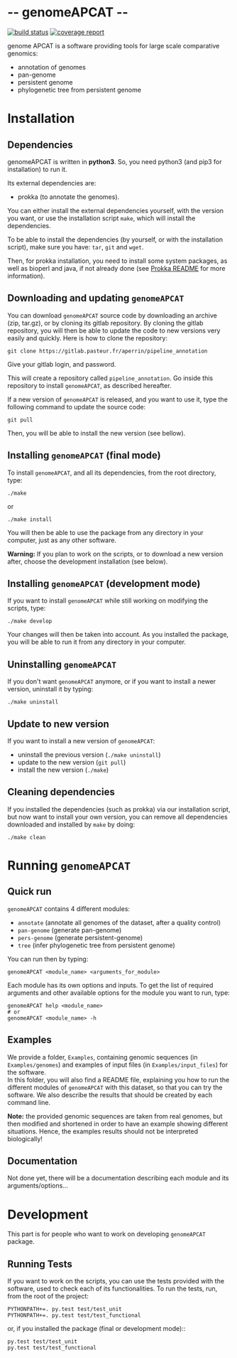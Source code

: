 # **-- genomeAPCAT --**

[![build status](https://gitlab.pasteur.fr/aperrin/pipeline_annotation/badges/master/build.svg)](https://gitlab.pasteur.fr/aperrin/pipeline_annotation/commits/master)
[![coverage report](https://gitlab.pasteur.fr/aperrin/pipeline_annotation/badges/master/coverage.svg)](http://aperrin.pages.pasteur.fr/pipeline_annotation/htmlcov)

genome APCAT is a software providing tools for large scale comparative genomics:
- annotation of genomes
- pan-genome
- persistent genome
- phylogenetic tree from persistent genome 


# Installation

## Dependencies

genomeAPCAT is written in **python3**. So, you need python3 (and pip3 for installation) to run it.

Its external dependencies are:
- prokka (to annotate the genomes). 

You can either install the external dependencies yourself, with the version you want, or use the installation script `make`, which will install the dependencies.

To be able to install the dependencies (by yourself, or with the installation script), make sure you have: `tar`, `git` and `wget`.

Then, for prokka installation, you need to install some system packages, as well as bioperl and java, if not already done (see [Prokka README](https://github.com/tseemann/prokka) for more information).

## Downloading and updating `genomeAPCAT`

You can download `genomeAPCAT` source code by downloading an archive (zip, tar.gz), or by cloning its gitlab repository. By cloning the gitlab repository, you will then be able to update the code to new versions very easily and quickly. Here is how to clone the repository:

    git clone https://gitlab.pasteur.fr/aperrin/pipeline_annotation

Give your gitlab login, and password.

This will create a repository called `pipeline_annotation`. Go inside this repository to install `genomeAPCAT`, as described hereafter.

If a new version of `genomeAPCAT` is released, and you want to use it, type the following command to update the source code:

    git pull

Then, you will be able to install the new version (see bellow).

## Installing `genomeAPCAT` (final mode)

To install `genomeAPCAT`, and all its dependencies, from the root directory, type:

    ./make

or 

    ./make install

You will then be able to use the package from any directory in your computer,
just as any other software.

**Warning:** If you plan to work on the scripts, or to download a new version after, choose the development installation (see below).


## Installing `genomeAPCAT` (development mode)

If you want to install `genomeAPCAT` while still working on modifying the scripts, type:

    ./make develop

Your changes will then be taken into account. As you installed the package, you will be able to run it from any directory in your computer.

## Uninstalling `genomeAPCAT`

If you don't want `genomeAPCAT` anymore, or if you want to install a newer version, uninstall it by typing:

    ./make uninstall

## Update to new version

If you want to install a new version of `genomeAPCAT`:
- uninstall the previous version (`./make uninstall`)
- update to the new version (`git pull`)
- install the new version (`./make`)

## Cleaning dependencies

If you installed the dependencies (such as prokka) via our installation script, but now want to install your own version, you can remove all dependencies downloaded and installed by `make` by doing:

    ./make clean

# Running `genomeAPCAT`

## Quick run

`genomeAPCAT` contains 4 different modules: 
- `annotate` (annotate all genomes of the dataset, after a quality control)
- `pan-genome` (generate pan-genome)
- `pers-genome` (generate persistent-genome)
- `tree` (infer phylogenetic tree from persistent genome)

You can run then by typing:

    genomeAPCAT <module_name> <arguments_for_module>

Each module has its own options and inputs. To get the list of required arguments and other available options for the module you want to run, type: 

    genomeAPCAT help <module_name>
    # or 
    genomeAPCAT <module_name> -h

## Examples

We provide a folder, `Examples`, containing genomic sequences (in `Examples/genomes`) and examples of input files (in `Examples/input_files`) for the software.  
In this folder, you will also find a README file, explaining you how to run the different modules of `genomeAPCAT` with this dataset, so that you can try the software. We also describe the results that should be created by each command line.

**Note:** the provided genomic sequences are taken from real genomes, but then modified and shortened in order to have an example showing different situations. Hence, the examples results should not be interpreted biologically!

## Documentation

Not done yet, there will be a documentation describing each module and its arguments/options...

# Development

This part is for people who want to work on developing `genomeAPCAT` package.

## Running Tests

If you want to work on the scripts, you can use the tests provided with the software, used to check each of its functionalities. To run the tests, run, from the root of the project:

    PYTHONPATH+=. py.test test/test_unit
    PYTHONPATH+=. py.test test/test_functional

or, if you installed the package (final or development mode)::

    py.test test/test_unit
    py.test test/test_functional

